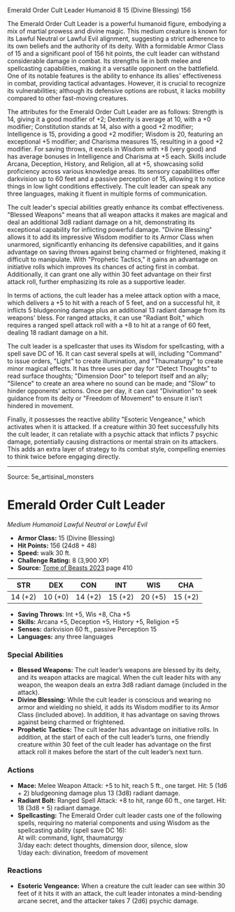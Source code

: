 <MonsterName/>Emerald Order Cult Leader</MonsterName>
<CreatureType/>Humanoid</CreatureType>
<CR/>8</CR>
<AC/>15 (Divine Blessing)</AC>
<HP/>156</HP>
<summary>The Emerald Order Cult Leader is a powerful humanoid figure, embodying a mix of martial prowess and divine magic. This medium creature is known for its Lawful Neutral or Lawful Evil alignment, suggesting a strict adherence to its own beliefs and the authority of its deity. With a formidable Armor Class of 15 and a significant pool of 156 hit points, the cult leader can withstand considerable damage in combat. Its strengths lie in both melee and spellcasting capabilities, making it a versatile opponent on the battlefield. One of its notable features is the ability to enhance its allies' effectiveness in combat, providing tactical advantages. However, it is crucial to recognize its vulnerabilities; although its defensive options are robust, it lacks mobility compared to other fast-moving creatures. </summary>

<detail>

The attributes for the Emerald Order Cult Leader are as follows: Strength is 14, giving it a good modifier of +2; Dexterity is average at 10, with a +0 modifier; Constitution stands at 14, also with a good +2 modifier; Intelligence is 15, providing a good +2 modifier; Wisdom is 20, featuring an exceptional +5 modifier; and Charisma measures 15, resulting in a good +2 modifier. For saving throws, it excels in Wisdom with +8 (very good) and has average bonuses in Intelligence and Charisma at +5 each. Skills include Arcana, Deception, History, and Religion, all at +5, showcasing solid proficiency across various knowledge areas. Its sensory capabilities offer darkvision up to 60 feet and a passive perception of 15, allowing it to notice things in low light conditions effectively. The cult leader can speak any three languages, making it fluent in multiple forms of communication.

The cult leader's special abilities greatly enhance its combat effectiveness. "Blessed Weapons" means that all weapon attacks it makes are magical and deal an additional 3d8 radiant damage on a hit, demonstrating its exceptional capability for inflicting powerful damage. "Divine Blessing" allows it to add its impressive Wisdom modifier to its Armor Class when unarmored, significantly enhancing its defensive capabilities, and it gains advantage on saving throws against being charmed or frightened, making it difficult to manipulate. With "Prophetic Tactics," it gains an advantage on initiative rolls which improves its chances of acting first in combat. Additionally, it can grant one ally within 30 feet advantage on their first attack roll, further emphasizing its role as a supportive leader.

In terms of actions, the cult leader has a melee attack option with a mace, which delivers a +5 to hit with a reach of 5 feet, and on a successful hit, it inflicts 5 bludgeoning damage plus an additional 13 radiant damage from its weapons' bless. For ranged attacks, it can use "Radiant Bolt," which requires a ranged spell attack roll with a +8 to hit at a range of 60 feet, dealing 18 radiant damage on a hit.

The cult leader is a spellcaster that uses its Wisdom for spellcasting, with a spell save DC of 16. It can cast several spells at will, including "Command" to issue orders, "Light" to create illumination, and "Thaumaturgy" to create minor magical effects. It has three uses per day for "Detect Thoughts" to read surface thoughts; "Dimension Door" to teleport itself and an ally; "Silence" to create an area where no sound can be made; and "Slow" to hinder opponents' actions. Once per day, it can cast "Divination" to seek guidance from its deity or "Freedom of Movement" to ensure it isn’t hindered in movement.

Finally, it possesses the reactive ability "Esoteric Vengeance," which activates when it is attacked. If a creature within 30 feet successfully hits the cult leader, it can retaliate with a psychic attack that inflicts 7 psychic damage, potentially causing distractions or mental strain on its attackers. This adds an extra layer of strategy to its combat style, compelling enemies to think twice before engaging directly.</detail>



---

Source: 5e_artisinal_monsters

# Emerald Order Cult Leader

*Medium* *Humanoid* *Lawful Neutral or Lawful Evil*

- **Armor Class:** 15 (Divine Blessing)
- **Hit Points:** 156 (24d8 + 48)
- **Speed:** walk 30 ft.
- **Challenge Rating:** 8 (3,900 XP)
- **Source:** [Tome of Beasts 2023](https://koboldpress.com/kpstore/product/tome-of-beasts-1-2023-edition/) page 410

| STR | DEX | CON | INT | WIS | CHA |
| --- | --- | --- | --- | --- | --- |
| 14 (+2) | 10 (+0) | 14 (+2) | 15 (+2) | 20 (+5) | 15 (+2) |

- **Saving Throws**: Int +5, Wis +8, Cha +5
- **Skills:** Arcana +5, Deception +5, History +5, Religion +5
- **Senses:** darkvision 60 ft., passive Perception 15
- **Languages:** any three languages

### Special Abilities

- **Blessed Weapons:** The cult leader’s weapons are blessed by its deity, and its weapon attacks are magical. When the cult leader hits with any weapon, the weapon deals an extra 3d8 radiant damage (included in the attack).
- **Divine Blessing:** While the cult leader is conscious and wearing no armor and wielding no shield, it adds its Wisdom modifier to its Armor Class (included above). In addition, it has advantage on saving throws against being charmed or frightened.
- **Prophetic Tactics:** The cult leader has advantage on initiative rolls. In addition, at the start of each of the cult leader’s turns, one friendly creature within 30 feet of the cult leader has advantage on the first attack roll it makes before the start of the cult leader’s next turn.

### Actions

- **Mace:** Melee Weapon Attack: +5 to hit, reach 5 ft., one target. Hit: 5 (1d6 + 2) bludgeoning damage plus 13 (3d8) radiant damage.
- **Radiant Bolt:** Ranged Spell Attack: +8 to hit, range 60 ft., one target. Hit: 18 (3d8 + 5) radiant damage.
- **Spellcasting:** The Emerald Order cult leader casts one of the following spells, requiring no material components and using Wisdom as the spellcasting ability (spell save DC 16):<br>At will: command, light, thaumaturgy<br>3/day each: detect thoughts, dimension door, silence, slow<br>1/day each: divination, freedom of movement

### Reactions

- **Esoteric Vengeance:** When a creature the cult leader can see within 30 feet of it hits it with an attack, the cult leader intonates a mind-bending arcane secret, and the attacker takes 7 (2d6) psychic damage.


